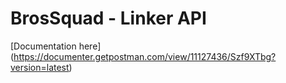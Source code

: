 # BrosSquad - Linker API

[Documentation here] (https://documenter.getpostman.com/view/11127436/Szf9XTbg?version=latest)
